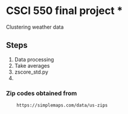 # CSCI 550 final project *
Clustering weather data
## Steps
1. Data processing
2. Take averages
3. zscore_std.py
4. 

### Zip codes obtained from
        https://simplemaps.com/data/us-zips
